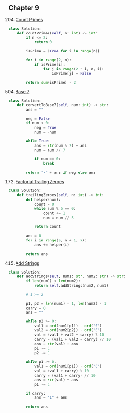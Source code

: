 
## Chapter 9

204. [Count Primes](https://leetcode.com/problems/count-primes)  

```python
class Solution:
    def countPrimes(self, n: int) -> int:
        if n <= 2:
            return 0
        
        isPrime = [True for i in range(n)]

        for i in range(2, n):
            if isPrime[i]:
                for j in range(2 * i, n, i):
                    isPrime[j] = False
        
        return sum(isPrime) - 2
```

504. [Base 7](https://leetcode.com/problems/base-7)  

```python
class Solution:
    def convertToBase7(self, num: int) -> str:
        ans = ""

        neg = False
        if num < 0:
            neg = True
            num = -num
        
        while True:
            ans = str(num % 7) + ans
            num = num // 7

            if num == 0:
                break
        
        return "-" + ans if neg else ans
```

172. [Factorial Trailing Zeroes](https://leetcode.com/problems/factorial-trailing-zeroes)  

```python
class Solution:
    def trailingZeroes(self, n: int) -> int:
        def helper(num):
            count = 0
            while num % 5 == 0:
                count += 1
                num = num // 5
            
            return count
        
        ans = 0
        for i in range(5, n + 1, 5):
            ans += helper(i)
        
        return ans
```

415. [Add Strings](https://leetcode.com/problems/add-strings)  

```python
class Solution:
    def addStrings(self, num1: str, num2: str) -> str:
        if len(num1) < len(num2):
            return self.addStrings(num2, num1)
        
        # 1 >= 2

        p1, p2 = len(num1) - 1, len(num2) - 1
        carry = 0
        ans = ""

        while p2 >= 0:
            val1 = ord(num1[p1]) - ord("0")
            val2 = ord(num2[p2]) - ord("0")
            val = (val1 + val2 + carry) % 10
            carry = (val1 + val2 + carry) // 10
            ans = str(val) + ans
            p1 -= 1
            p2 -= 1
        
        while p1 >= 0:
            val1 = ord(num1[p1]) - ord("0")
            val = (val1 + carry) % 10
            carry = (val1 + carry) // 10
            ans = str(val) + ans
            p1 -= 1

        if carry:
            ans = "1" + ans
        
        return ans
```
